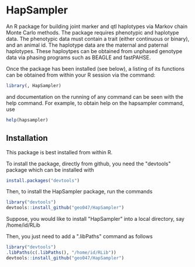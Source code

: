 # HapSampler

An R  package for building  joint marker and qtl haplotypes via Markov chain Monte Carlo methods.
The package requires phenotypic and haplotype data.  The phenotypic data must contain a 
trait (either continuous or binary), and an animal id.  The haplotype data are the maternal 
and paternal haplotypes. These haploytpes can be  obtained from unphased genotype data via
phasing programs such as BEAGLE and fastPAHSE. 

Once the package has been installed (see below), a listing of its functions can be 
obtained from within your R session via the command:

```R
library(, HapSampler)
```

and documentation on the running of any command can be seen with the help command. For 
example, to obtain help on the hapsampler command, use

```R
help(hapsampler)
```


## Installation

This package is best installed from within R.

To install the package, directly from github, you need the "devtools" package which can be installed with

```R
install.packages("devtools")
```

Then, to install the HapSampler package, run the commands

```R
library("devtools")
devtools::install_github("geo047/HapSampler")
```

Suppose, you would like to install "HapSampler" into a local directory, say /home/id/RLib 

Then, you just need to add a ".libPaths" command as follows

```R
library("devtools")
.libPaths(c(.libPaths(), "/home/id/RLib"))
devtools::install_github("geo047/HapSampler")
```

 

